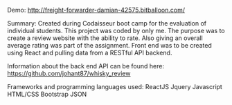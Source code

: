 
Demo:
http://freight-forwarder-damian-42575.bitballoon.com/

Summary:
Created during Codaisseur boot camp for the evaluation of individual students. This project was coded by only me. The purpose was to create a review website with the ability to rate. Also giving an overall average rating was part of the assignment. Front end was to be created using React and pulling data from a RESTful API backend.

Information about the back end API can be found here:
https://github.com/johant87/whisky_review

Frameworks and programming languages used:
ReactJS
Jquery
Javascript
HTML/CSS
Bootstrap
JSON
